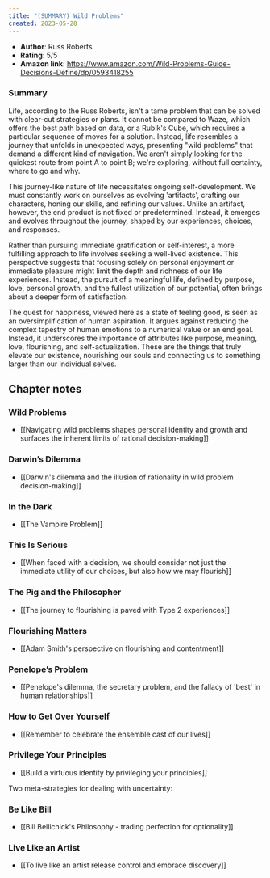 ```yaml
---
title: "(SUMMARY) Wild Problems"
created: 2023-05-28
---
```

- **Author**: Russ Roberts
- **Rating**: 5/5
- **Amazon link**: https://www.amazon.com/Wild-Problems-Guide-Decisions-Define/dp/0593418255

### Summary
Life, according to the Russ Roberts, isn't a tame problem that can be solved with clear-cut strategies or plans. It cannot be compared to Waze, which offers the best path based on data, or a Rubik's Cube, which requires a particular sequence of moves for a solution. Instead, life resembles a journey that unfolds in unexpected ways, presenting "wild problems" that demand a different kind of navigation. We aren't simply looking for the quickest route from point A to point B; we're exploring, without full certainty, where to go and why.

This journey-like nature of life necessitates ongoing self-development. We must constantly work on ourselves as evolving 'artifacts', crafting our characters, honing our skills, and refining our values. Unlike an artifact, however, the end product is not fixed or predetermined. Instead, it emerges and evolves throughout the journey, shaped by our experiences, choices, and responses.

Rather than pursuing immediate gratification or self-interest, a more fulfilling approach to life involves seeking a well-lived existence. This perspective suggests that focusing solely on personal enjoyment or immediate pleasure might limit the depth and richness of our life experiences. Instead, the pursuit of a meaningful life, defined by purpose, love, personal growth, and the fullest utilization of our potential, often brings about a deeper form of satisfaction.

The quest for happiness, viewed here as a state of feeling good, is seen as an oversimplification of human aspiration. It argues against reducing the complex tapestry of human emotions to a numerical value or an end goal. Instead, it underscores the importance of attributes like purpose, meaning, love, flourishing, and self-actualization. These are the things that truly elevate our existence, nourishing our souls and connecting us to something larger than our individual selves.

## Chapter notes

### Wild Problems
- [[Navigating wild problems shapes personal identity and growth and surfaces the inherent limits of rational decision-making]]

### Darwin’s Dilemma
- [[Darwin's dilemma and the illusion of rationality in wild problem decision-making]]

### In the Dark
- [[The Vampire Problem]]

### This Is Serious
- [[When faced with a decision, we should consider not just the immediate utility of our choices, but also how we may flourish]]

### The Pig and the Philosopher
- [[The journey to flourishing is paved with Type 2 experiences]]

### Flourishing Matters
- [[Adam Smith's perspective on flourishing and contentment]]

### Penelope’s Problem
- [[Penelope's dilemma, the secretary problem, and the fallacy of 'best' in human relationships]]

### How to Get Over Yourself
- [[Remember to celebrate the ensemble cast of our lives]]

### Privilege Your Principles
- [[Build a virtuous identity by privileging your principles]]

Two meta-strategies for dealing with uncertainty:

### Be Like Bill
- [[Bill Bellichick's Philosophy - trading perfection for optionality]]

### Live Like an Artist
- [[To live like an artist release control and embrace discovery]]

